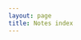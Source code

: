 ```yaml
---
layout: page
title: Notes index
---
```

<style>
    /* @import url(https://fonts.googleapis.com/css?family=Roboto);

body{
  font-family: "Roboto", "Sans Serif";
  font-size: 18pt;
  color: #000000;
  background: #FFFFFF;
} */

ul{
  list-style: none;
  margin: 0;
  padding: 0;
}

label{
  cursor: pointer;
  padding: 10px;
  border-bottom: none;
}

ul ul li{
  padding: 10px;
  background: #FFFFFF;
}


input[type="checkbox"]{
  position: absolute;
  left: -9999px;
}

input[type="checkbox"] ~ ul{
  height: 0;
  transform: scaleY(0);
}

input[type="checkbox"]:checked ~ ul{
  height: 100%;
  transform-origin: top;
  transition: transform .2s ease-out;
  transform: scaleY(1); 
}


</style>